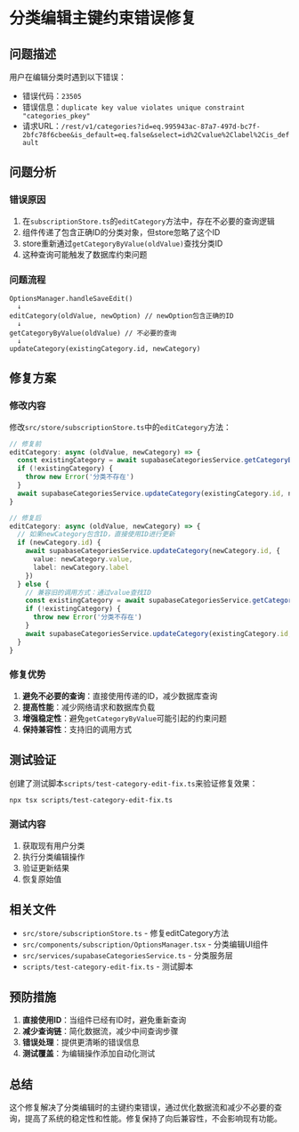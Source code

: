# 分类编辑主键约束错误修复

## 问题描述

用户在编辑分类时遇到以下错误：
- 错误代码：`23505`
- 错误信息：`duplicate key value violates unique constraint "categories_pkey"`
- 请求URL：`/rest/v1/categories?id=eq.995943ac-87a7-497d-bc7f-2bfc78f6cbee&is_default=eq.false&select=id%2Cvalue%2Clabel%2Cis_default`

## 问题分析

### 错误原因
1. 在`subscriptionStore.ts`的`editCategory`方法中，存在不必要的查询逻辑
2. 组件传递了包含正确ID的分类对象，但store忽略了这个ID
3. store重新通过`getCategoryByValue(oldValue)`查找分类ID
4. 这种查询可能触发了数据库约束问题

### 问题流程
```
OptionsManager.handleSaveEdit()
  ↓
editCategory(oldValue, newOption) // newOption包含正确的ID
  ↓
getCategoryByValue(oldValue) // 不必要的查询
  ↓
updateCategory(existingCategory.id, newCategory)
```

## 修复方案

### 修改内容
修改`src/store/subscriptionStore.ts`中的`editCategory`方法：

```typescript
// 修复前
editCategory: async (oldValue, newCategory) => {
  const existingCategory = await supabaseCategoriesService.getCategoryByValue(oldValue)
  if (!existingCategory) {
    throw new Error('分类不存在')
  }
  await supabaseCategoriesService.updateCategory(existingCategory.id, newCategory)
}

// 修复后
editCategory: async (oldValue, newCategory) => {
  // 如果newCategory包含ID，直接使用ID进行更新
  if (newCategory.id) {
    await supabaseCategoriesService.updateCategory(newCategory.id, {
      value: newCategory.value,
      label: newCategory.label
    })
  } else {
    // 兼容旧的调用方式：通过value查找ID
    const existingCategory = await supabaseCategoriesService.getCategoryByValue(oldValue)
    if (!existingCategory) {
      throw new Error('分类不存在')
    }
    await supabaseCategoriesService.updateCategory(existingCategory.id, newCategory)
  }
}
```

### 修复优势
1. **避免不必要的查询**：直接使用传递的ID，减少数据库查询
2. **提高性能**：减少网络请求和数据库负载
3. **增强稳定性**：避免`getCategoryByValue`可能引起的约束问题
4. **保持兼容性**：支持旧的调用方式

## 测试验证

创建了测试脚本`scripts/test-category-edit-fix.ts`来验证修复效果：

```bash
npx tsx scripts/test-category-edit-fix.ts
```

### 测试内容
1. 获取现有用户分类
2. 执行分类编辑操作
3. 验证更新结果
4. 恢复原始值

## 相关文件

- `src/store/subscriptionStore.ts` - 修复editCategory方法
- `src/components/subscription/OptionsManager.tsx` - 分类编辑UI组件
- `src/services/supabaseCategoriesService.ts` - 分类服务层
- `scripts/test-category-edit-fix.ts` - 测试脚本

## 预防措施

1. **直接使用ID**：当组件已经有ID时，避免重新查询
2. **减少查询链**：简化数据流，减少中间查询步骤
3. **错误处理**：提供更清晰的错误信息
4. **测试覆盖**：为编辑操作添加自动化测试

## 总结

这个修复解决了分类编辑时的主键约束错误，通过优化数据流和减少不必要的查询，提高了系统的稳定性和性能。修复保持了向后兼容性，不会影响现有功能。